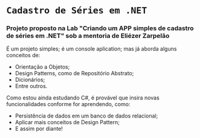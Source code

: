 # `Cadastro de Séries em .NET`
### Projeto proposto na Lab "Criando um APP simples de cadastro de séries em .NET" sob a mentoria de Eliézer Zarpelão
É um projeto simples; é um console aplication; mas já aborda alguns conceitos de:
- Orientação a Objetos;
- Design Patterns, como de Repositório Abstrato;
- Dicionários;
- Entre outros.

Como estou ainda estudando C#, é provável que insira novas funcionalidades conforme for aprendendo, como:
- Persistência de dados em um banco de dados relacional;
- Aplicar mais conceitos de Design Pattern;
- E assim por diante!
